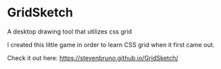 # GridSketch
A desktop drawing tool that utilizes css grid

I created this little game in order to learn CSS grid when it first came out.

Check it out here: https://stevenbruno.github.io/GridSketch/
